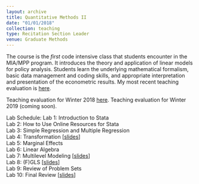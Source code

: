 ```yaml
---
layout: archive
title: Quantitative Methods II
date: "01/01/2018"
collection: teaching
type: Recitation Section Leader
venue: Graduate Methods
---
```


The course is the _first_ code intensive class that students encounter in the MIA/MPP program. It introduces the theory and application of linear models for policy analysis. Students learn the underlying mathematical formalism, basic data management and coding skills, and appropriate interpretation and presentation of the econometric results. My most recent teaching evaluation is [here](https://shanexuan.github.io/files/qm2-eval-wi18.pdf). 

Teaching evaluation for Winter 2018 [here](https://shanexuan.github.io/files/qm2-eval-wi18.pdf).
Teaching evaluation for Winter 2019 (coming soon).

Lab Schedule: 
Lab 1: Introduction to Stata  
Lab 2: How to Use Online Resources for Stata  
Lab 3: Simple Regression and Multiple Regression  
Lab 4: Transformation [[slides](https://shanexuan.github.io/files/qm2-slides/transform.pdf)]  
Lab 5: Marginal Effects  
Lab 6: Linear Algebra  
Lab 7: Multilevel Modeling [[slides](https://shanexuan.github.io/files/qm2-slides/multilevel.pdf)]  
Lab 8: (F)GLS [[slides](https://shanexuan.github.io/files/qm2-slides/gls.pdf)]  
Lab 9: Review of Problem Sets  
Lab 10: Final Review [[slides](https://shanexuan.github.io/files/qm2-slides/reg-short-ver.pdf)]  

